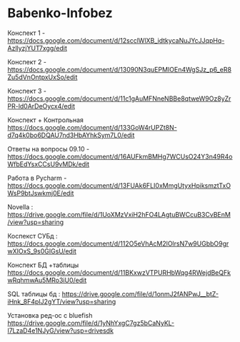 # Babenko-Infobez
Конспект 1 - https://docs.google.com/document/d/12scclWlXB_idtkycaNuJYcJJqpHq-AzllyzjYUT7xgg/edit


Конспект 2 - https://docs.google.com/document/d/13090N3quEPMIOEn4WgSJz_p6_eR8Zu5dVnOntpxUxSo/edit


Конспект 3 - https://docs.google.com/document/d/11c1gAuMFNneNBBe8qtweW9Oz8yZrPR-ld0ArDeOycx4/edit


Конспект + Контрольная https://docs.google.com/document/d/133GoW4rUPZt8N-d7q4k0bo6DQAU7nd3HbAYhkSym7L0/edit


Ответы на вопросы 09.10 - https://docs.google.com/document/d/16AUFkmBMHg7WCUsO24Y3n49R4oWfbEdYsxCCsU9vMDk/edit


Работа в Pycharm - https://docs.google.com/document/d/13FUAk6FLI0xMmgUtyxHpiksmztTxOWsP9btJswkmj0E/edit

Novella : https://drive.google.com/file/d/1UoXMzVxiH2hFO4LAgtuBWCcuB3CvBEnM/view?usp=sharing


Коспекст СУБд : https://docs.google.com/document/d/112O5eVhAcM2lOlrsN7w9UGbbO9grwXIOxS_9s0GIGsU/edit


Конспект БД +таблицы https://docs.google.com/document/d/11BKxwzVTPURHbWqg4RWejdBeQFkwRqhmwAu5MRo3iU0/edit


SQL таблицы бд : https://drive.google.com/file/d/1onmJ2fANPwJ__btZ-iHnk_8F4pIJ2gYT/view?usp=sharing



Установка ред-ос с bluefish 
https://drive.google.com/file/d/1yNhYxgC7gz5bCaNyKL-l7LzaD4e1NJyG/view?usp=drivesdk

